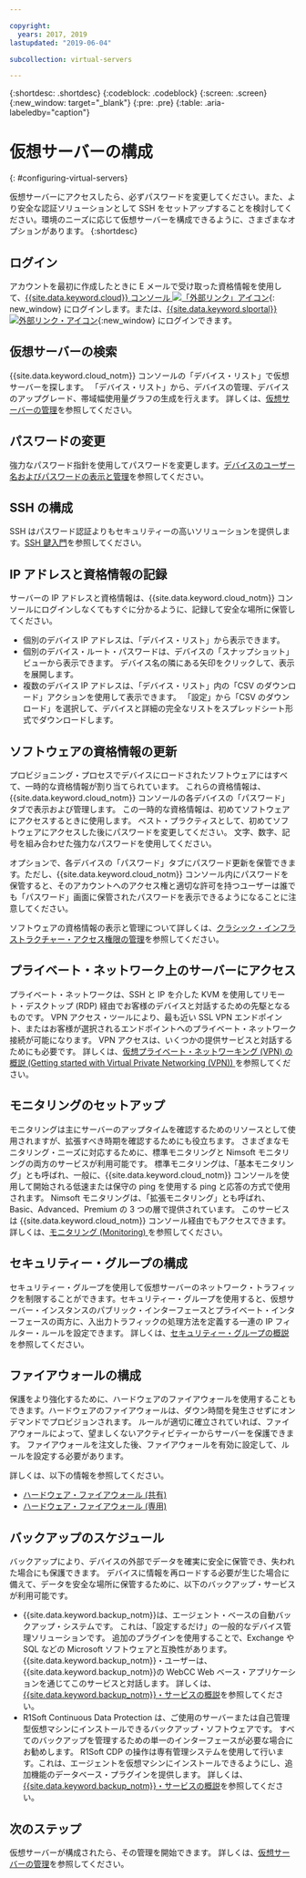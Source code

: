 ```yaml
---

copyright:
  years: 2017, 2019
lastupdated: "2019-06-04"

subcollection: virtual-servers

---
```


{:shortdesc: .shortdesc}
{:codeblock: .codeblock}
{:screen: .screen}
{:new_window: target="_blank"}
{:pre: .pre}
{:table: .aria-labeledby="caption"}


# 仮想サーバーの構成
{: #configuring-virtual-servers}

仮想サーバーにアクセスしたら、必ずパスワードを変更してください。また、より安全な認証ソリューションとして SSH をセットアップすることを検討してください。環境のニーズに応じて仮想サーバーを構成できるように、さまざまなオプションがあります。
{:shortdesc}

## ログイン
アカウントを最初に作成したときに E メールで受け取った資格情報を使用して、[{{site.data.keyword.cloud}} コンソール ![「外部リンク」アイコン](../icons/launch-glyph.svg "「外部リンク」アイコン")](https://cloud.ibm.com/classic?){: new_window} にログインします。または、[{{site.data.keyword.slportal}} ![外部リンク・アイコン](../../icons/launch-glyph.svg "外部リンク・アイコン")](https://control.softlayer.com/){:new_window} にログインできます。

## 仮想サーバーの検索
{{site.data.keyword.cloud_notm}} コンソールの「デバイス・リスト」で仮想サーバーを探します。 「デバイス・リスト」から、デバイスの管理、デバイスのアップグレード、帯域幅使用量グラフの生成を行えます。 詳しくは、[仮想サーバーの管理](/docs/vsi?topic=virtual-servers-managing-virtual-servers#managing-virtual-servers)を参照してください。

## パスワードの変更
強力なパスワード指針を使用してパスワードを変更します。[デバイスのユーザー名およびパスワードの表示と管理](/docs/vsi?topic=virtual-servers-view-update-user-name-password-for-device#view-update-user-name-password-for-device)を参照してください。

## SSH の構成
SSH はパスワード認証よりもセキュリティーの高いソリューションを提供します。[SSH 鍵入門](/docs/infrastructure/ssh-keys?topic=ssh-keys-getting-started-tutorial#getting-started-tutorial)を参照してください。

## IP アドレスと資格情報の記録
サーバーの IP アドレスと資格情報は、{{site.data.keyword.cloud_notm}} コンソールにログインしなくてもすぐに分かるように、記録して安全な場所に保管してください。
- 個別のデバイス IP アドレスは、「デバイス・リスト」から表示できます。
- 個別のデバイス・ルート・パスワードは、デバイスの「スナップショット」ビューから表示できます。 デバイス名の隣にある矢印をクリックして、表示を展開します。
- 複数のデバイス IP アドレスは、「デバイス・リスト」内の「CSV のダウンロード」アクションを使用して表示できます。 「設定」から「CSV のダウンロード」を選択して、デバイスと詳細の完全なリストをスプレッドシート形式でダウンロードします。

## ソフトウェアの資格情報の更新
プロビジョニング・プロセスでデバイスにロードされたソフトウェアにはすべて、一時的な資格情報が割り当てられています。 これらの資格情報は、{{site.data.keyword.cloud_notm}} コンソールの各デバイスの「パスワード」タブで表示および管理します。 この一時的な資格情報は、初めてソフトウェアにアクセスするときに使用します。 ベスト・プラクティスとして、初めてソフトウェアにアクセスした後にパスワードを変更してください。 文字、数字、記号を組み合わせた強力なパスワードを使用してください。

オプションで、各デバイスの「パスワード」タブにパスワード更新を保管できます。ただし、{{site.data.keyword.cloud_notm}} コンソール内にパスワードを保管すると、そのアカウントへのアクセス権と適切な許可を持つユーザーは誰でも「パスワード」画面に保管されたパスワードを表示できるようになることに注意してください。

ソフトウェアの資格情報の表示と管理について詳しくは、[クラシック・インフラストラクチャー・アクセス権限の管理](/docs/vsi?topic=iam-mngclassicinfra)を参照してください。

## プライベート・ネットワーク上のサーバーにアクセス
プライベート・ネットワークは、SSH と IP を介した KVM を使用してリモート・デスクトップ (RDP) 経由でお客様のデバイスと対話するための先駆となるものです。 VPN アクセス・ツールにより、最も近い SSL VPN エンドポイント、またはお客様が選択されるエンドポイントへのプライベート・ネットワーク接続が可能になります。 VPN アクセスは、いくつかの提供サービスと対話するためにも必要です。 詳しくは、[仮想プライベート・ネットワーキング (VPN) の概説 (Getting started with Virtual Private Networking (VPN)) ](/docs/infrastructure/iaas-vpn?topic=VPN-gettingstarted-with-virtual-private-networking)を参照してください。

## モニタリングのセットアップ
モニタリングは主にサーバーのアップタイムを確認するためのリソースとして使用されますが、拡張すべき時期を確認するためにも役立ちます。 さまざまなモニタリング・ニーズに対応するために、標準モニタリングと Nimsoft モニタリングの両方のサービスが利用可能です。 標準モニタリングは、「基本モニタリング」とも呼ばれ、一般に、{{site.data.keyword.cloud_notm}} コンソールを使用して開始される低速または保守の ping を使用する ping と応答の方式で使用されます。 Nimsoft モニタリングは、「拡張モニタリング」とも呼ばれ、Basic、Advanced、Premium の 3 つの層で提供されています。 このサービスは {{site.data.keyword.cloud_notm}} コンソール経由でもアクセスできます。 詳しくは、[モニタリング (Monitoring) ](/docs/infrastructure/SLmonitoring?topic=slmonitoring-monitoring#monitoring)を参照してください。

## セキュリティー・グループの構成
セキュリティー・グループを使用して仮想サーバーのネットワーク・トラフィックを制限することができます。セキュリティー・グループを使用すると、仮想サーバー・インスタンスのパブリック・インターフェースとプライベート・インターフェースの両方に、入出力トラフィックの処理方法を定義する一連の IP フィルター・ルールを設定できます。
詳しくは、[セキュリティー・グループの概説](/docs/infrastructure/security-groups?topic=security-groups-getting-started)を参照してください。

## ファイアウォールの構成
保護をより強化するために、ハードウェアのファイアウォールを使用することもできます。ハードウェアのファイアウォールは、ダウン時間を発生させずにオンデマンドでプロビジョンされます。 ルールが適切に確立されていれば、ファイアウォールによって、望ましくないアクティビティーからサーバーを保護できます。 ファイアウォールを注文した後、ファイアウォールを有効に設定して、ルールを設定する必要があります。

詳しくは、以下の情報を参照してください。

* [ハードウェア・ファイアウォール (共有)](/docs/infrastructure/hardware-firewall-shared?topic=hardware-firewall-shared-about-hardware-firewall-shared-)
* [ハードウェア・ファイアウォール (専用)](/docs/infrastructure/hardware-firewall-dedicated?topic=hardware-firewall-dedicated-about-the-hardware-firewall-dedicated-)

## バックアップのスケジュール
バックアップにより、デバイスの外部でデータを確実に安全に保管でき、失われた場合にも保護できます。 デバイスに情報を再ロードする必要が生じた場合に備えて、データを安全な場所に保管するために、以下のバックアップ・サービスが利用可能です。
- {{site.data.keyword.backup_notm}}は、エージェント・ベースの自動バックアップ・システムです。 これは、「設定するだけ」の一般的なデバイス管理ソリューションです。 追加のプラグインを使用することで、Exchange や SQL などの Microsoft ソフトウェアと互換性があります。 {{site.data.keyword.backup_notm}}・ユーザーは、{{site.data.keyword.backup_notm}}の WebCC Web ベース・アプリケーションを通じてこのサービスと対話します。 詳しくは、[{{site.data.keyword.backup_notm}}・サービスの概説](/docs/infrastructure/Backup?topic=Backup-getting-started)を参照してください。
- R1Soft Continuous Data Protection は、ご使用のサーバーまたは自己管理型仮想マシンにインストールできるバックアップ・ソフトウェアです。 すべてのバックアップを管理するための単一のインターフェースが必要な場合にお勧めします。 R1Soft CDP の操作は専有管理システムを使用して行います。これは、エージェントを仮想マシンにインストールできるようにし、追加機能のデータベース・プラグインを提供します。 詳しくは、[{{site.data.keyword.backup_notm}}・サービスの概説](/docs/infrastructure/Backup?topic=Backup-getting-started)を参照してください。

## 次のステップ
仮想サーバーが構成されたら、その管理を開始できます。 詳しくは、[仮想サーバーの管理](/docs/vsi?topic=virtual-servers-managing-virtual-servers#managing-virtual-servers)を参照してください。
